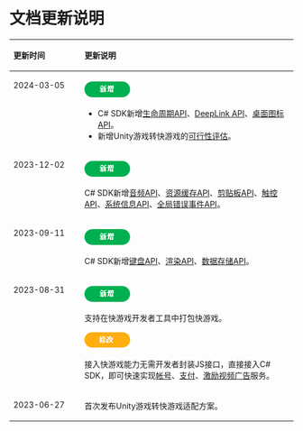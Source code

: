 # 文档更新说明<a name="ZH-CN_TOPIC_0000001715835592"></a>

<a name="table1852618446198"></a>
<table><thead align="left"><tr id="row185261144121920"><th class="cellrowborder" valign="top" width="25%" id="mcps1.1.3.1.1"><p id="p19526194412194"><a name="p19526194412194"></a><a name="p19526194412194"></a>更新时间</p>
</th>
<th class="cellrowborder" valign="top" width="75%" id="mcps1.1.3.1.2"><p id="p1652616449199"><a name="p1652616449199"></a><a name="p1652616449199"></a>更新说明</p>
</th>
</tr>
</thead>
<tbody><tr id="row4660437115017"><td class="cellrowborder" valign="top" width="25%" headers="mcps1.1.3.1.1 "><p id="p136601937105017"><a name="p136601937105017"></a><a name="p136601937105017"></a>2024-03-05</p>
</td>
<td class="cellrowborder" valign="top" width="75%" headers="mcps1.1.3.1.2 "><p id="p1660143775016"><a name="p1660143775016"></a><a name="p1660143775016"></a><a name="image62612582507"></a><a name="image62612582507"></a><span><img id="image62612582507" src="figures/新增.png"></span></p>
<a name="ul848916305152"></a><a name="ul848916305152"></a><ul id="ul848916305152"><li>C# SDK新增<a href="生命周期API.md">生命周期API</a>、<a href="DeepLink-API.md">DeepLink API</a>、<a href="桌面图标API.md">桌面图标API</a>。</li><li>新增Unity游戏转快游戏的<a href="Unity-WebGL快游戏适配方案.md#section983612549576">可行性评估</a>。</li></ul>
</td>
</tr>
<tr id="row1693314611199"><td class="cellrowborder" valign="top" width="25%" headers="mcps1.1.3.1.1 "><p id="p14406810122917"><a name="p14406810122917"></a><a name="p14406810122917"></a>2023-12-02</p>
</td>
<td class="cellrowborder" valign="top" width="75%" headers="mcps1.1.3.1.2 "><p id="p2384410172917"><a name="p2384410172917"></a><a name="p2384410172917"></a><a name="image86176590216"></a><a name="image86176590216"></a><span><img id="image86176590216" src="figures/新增-0.png"></span></p>
<p id="p94225524162"><a name="p94225524162"></a><a name="p94225524162"></a>C# SDK新增<a href="音频API.md">音频API</a>、<a href="资源缓存API.md">资源缓存API</a>、<a href="剪贴板API.md">剪贴板API</a>、<a href="触控API.md">触控API</a>、<a href="系统信息API.md">系统信息API</a>、<a href="全局错误事件API.md">全局错误事件API</a>。</p>
</td>
</tr>
<tr id="row124361311202918"><td class="cellrowborder" valign="top" width="25%" headers="mcps1.1.3.1.1 "><p id="p9437111113297"><a name="p9437111113297"></a><a name="p9437111113297"></a>2023-09-11</p>
</td>
<td class="cellrowborder" valign="top" width="75%" headers="mcps1.1.3.1.2 "><p id="p19437811182918"><a name="p19437811182918"></a><a name="p19437811182918"></a><a name="image52392036482"></a><a name="image52392036482"></a><span><img id="image52392036482" src="figures/新增-1.png"></span></p>
<p id="p29941914161016"><a name="p29941914161016"></a><a name="p29941914161016"></a>C# SDK新增<a href="键盘API.md">键盘API</a>、<a href="渲染API.md">渲染API</a>、<a href="数据存储API.md">数据存储API</a>。</p>
</td>
</tr>
<tr id="row4820211172911"><td class="cellrowborder" valign="top" width="25%" headers="mcps1.1.3.1.1 "><p id="p178209118293"><a name="p178209118293"></a><a name="p178209118293"></a>2023-08-31</p>
</td>
<td class="cellrowborder" valign="top" width="75%" headers="mcps1.1.3.1.2 "><p id="p550815131475"><a name="p550815131475"></a><a name="p550815131475"></a><a name="image1388712151175"></a><a name="image1388712151175"></a><span><img id="image1388712151175" src="figures/新增-2.png"></span></p>
<p id="p12748171543813"><a name="p12748171543813"></a><a name="p12748171543813"></a>支持在快游戏开发者工具中打包快游戏。</p>
<p id="p16820111182917"><a name="p16820111182917"></a><a name="p16820111182917"></a><a name="image829343123911"></a><a name="image829343123911"></a><span><img id="image829343123911" src="figures/修改.png"></span></p>
<p id="p2360523412"><a name="p2360523412"></a><a name="p2360523412"></a>接入快游戏能力无需开发者封装JS接口，直接接入C# SDK，即可快速实现<a href="帐号API.md">帐号</a>、<a href="支付API.md">支付</a>、<a href="激励视频广告API.md">激励视频广告</a>服务。</p>
</td>
</tr>
<tr id="row20156131292919"><td class="cellrowborder" valign="top" width="25%" headers="mcps1.1.3.1.1 "><p id="p17156171252911"><a name="p17156171252911"></a><a name="p17156171252911"></a>2023-06-27</p>
</td>
<td class="cellrowborder" valign="top" width="75%" headers="mcps1.1.3.1.2 "><p id="p1815618120299"><a name="p1815618120299"></a><a name="p1815618120299"></a>首次发布Unity游戏转快游戏适配方案。</p>
</td>
</tr>
</tbody>
</table>

